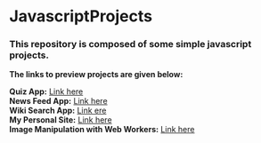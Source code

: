 # JavascriptProjects
### This repository is composed of some simple javascript projects. <br>
**The links to preview projects are given below:**<br>

**Quiz App:** [Link here](https://tmdeveloper.github.io/JavascriptProjects/QuizApp/) <br>
**News Feed App:** [Link here](https://tmdeveloper.github.io/JavascriptProjects/NewsFeedApp/) <br>
**Wiki Search App:** [Link ere](https://tmdeveloper.github.io/JavascriptProjects/Wikipedia%20Viewer%20App/) <br>
**My Personal Site:** [Link here](https://tmdeveloper.github.io/JavascriptProjects/My%20personal%20Site/) <br>
**Image Manipulation with Web Workers:** [Link here](https://tmdeveloper.github.io/JavascriptProjects/ImageManipulationWebWorkers/)

